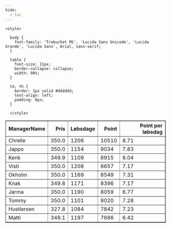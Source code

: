 ```yaml
---
hide:
  - toc
---
```


<!doctype html>
<html lang="en">
  <head>
    <meta charset="UTF-8" />
    <meta name="viewport" content="width=device-width, initial-scale=1.0" />
    <title> C Y K E L V E N N E R </title>

    <style>

      body {
        font-family: 'Trebuchet MS', 'Lucida Sans Unicode', 'Lucida Grande', 'Lucida Sans', Arial, sans-serif;
      }

      table {
        font-size: 11px;
        border-collapse: collapse;
        width: 90%;
      }
      
      td, th {
        border: 1px solid #dddddd;
        text-align: left;
        padding: 8px;
      }
      
      </style>
  </head>
  <body>
  <table border="1" class="dataframe" id="filterabletable">
  <thead>
    <tr style="text-align: right;">
      <th>ManagerName</th>
      <th>Pris</th>
      <th>Løbsdage</th>
      <th>Point</th>
      <th>Point per løbsdag</th>
    </tr>
  </thead>
  <tbody>
    <tr>
      <td>Chrelle</td>
      <td>350.0</td>
      <td>1206</td>
      <td>10510</td>
      <td>8.71</td>
    </tr>
    <tr>
      <td>Jappo</td>
      <td>350.0</td>
      <td>1154</td>
      <td>9034</td>
      <td>7.83</td>
    </tr>
    <tr>
      <td>Kenk</td>
      <td>349.9</td>
      <td>1109</td>
      <td>8915</td>
      <td>8.04</td>
    </tr>
    <tr>
      <td>Visti</td>
      <td>350.0</td>
      <td>1208</td>
      <td>8657</td>
      <td>7.17</td>
    </tr>
    <tr>
      <td>Okholm</td>
      <td>350.0</td>
      <td>1169</td>
      <td>8549</td>
      <td>7.31</td>
    </tr>
    <tr>
      <td>Knak</td>
      <td>349.8</td>
      <td>1171</td>
      <td>8396</td>
      <td>7.17</td>
    </tr>
    <tr>
      <td>Jarma</td>
      <td>350.0</td>
      <td>1190</td>
      <td>8059</td>
      <td>6.77</td>
    </tr>
    <tr>
      <td>Tommy</td>
      <td>350.0</td>
      <td>1101</td>
      <td>8020</td>
      <td>7.28</td>
    </tr>
    <tr>
      <td>Hustlersen</td>
      <td>327.8</td>
      <td>1084</td>
      <td>7842</td>
      <td>7.23</td>
    </tr>
    <tr>
      <td>Matti</td>
      <td>349.1</td>
      <td>1197</td>
      <td>7686</td>
      <td>6.42</td>
    </tr>
  </tbody>
</table>
<script src="../js/tablefilter/tablefilter.js"></script>

  <script data-config>
    var tfConfig = {
      base_path: '../js/tablefilter/',
      alternate_rows: true,
      btn_reset: {
          text: 'Nulstil'
      },
      auto_filter: {
        delay: 1100 //milliseconds
      },
 
      loader: true,
      no_results_message: true,  

      // columns data types
      col_types: [
          'string',
          { type: 'formatted-number', decimal: '.', thousands: ',' },
          'number',
          'number',
          { type: 'formatted-number', decimal: '.', thousands: ',' },
      ],

      // Sort extension: in this example the column data types are provided by the
      // 'col_types' property. The sort extension also has a 'types' property
      // defining the columns data type for column sorting. If the 'types'
      // property is not defined, the sorting extension will fallback to
      // the 'col_types' definitions.
      extensions: [{ name: 'sort' }]
  };

  var tf = new TableFilter('filterabletable', tfConfig);
  tf.init();
</script>
    
  </body>
</html>